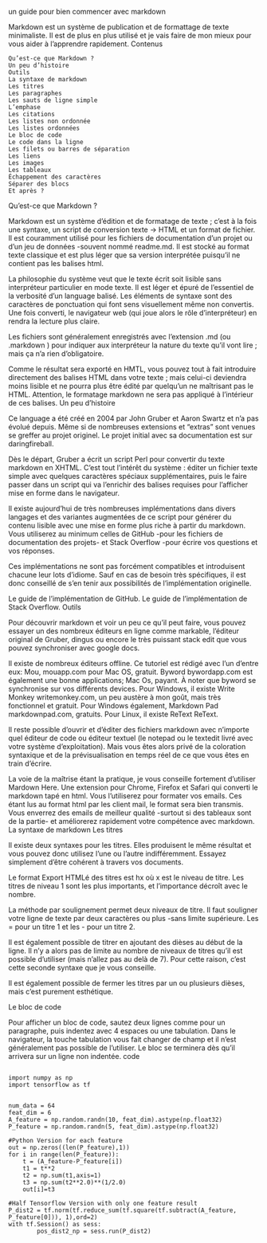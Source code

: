 
un guide pour bien commencer avec markdown



Markdown est un système de publication et de formattage de texte minimaliste. Il est de plus en plus utilisé et je vais faire de mon mieux pour vous aider à l’apprendre rapidement.
Contenus

    Qu’est-ce que Markdown ?
    Un peu d’histoire
    Outils
    La syntaxe de markdown
    Les titres
    Les paragraphes
    Les sauts de ligne simple
    L’emphase
    Les citations
    Les listes non ordonnée
    Les listes ordonnées
    Le bloc de code
    Le code dans la ligne
    Les filets ou barres de séparation
    Les liens
    Les images
    Les tableaux
    Échappement des caractères
    Séparer des blocs
    Et après ?

Qu’est-ce que Markdown ?

Markdown est un système d’édition et de formatage de texte ; c’est à la fois une syntaxe, un script de conversion texte → HTML et un format de fichier. Il est couramment utilisé pour les fichiers de documentation d’un projet ou d’un jeu de données -souvent nommé readme.md. Il est stocké au format texte classique et est plus léger que sa version interprétée puisqu’il ne contient pas les balises html.

La philosophie du système veut que le texte écrit soit lisible sans interpréteur particulier en mode texte. Il est léger et épuré de l’essentiel de la verbosité d’un language balisé. Les éléments de syntaxe sont des caractères de ponctuation qui font sens visuellement même non convertis. Une fois converti, le navigateur web (qui joue alors le rôle d’interpréteur) en rendra la lecture plus claire.

Les fichiers sont généralement enregistrés avec l’extension .md (ou .markdown ) pour indiquer aux interpréteur la nature du texte qu’il vont lire ; mais ça n’a rien d’obligatoire.

Comme le résultat sera exporté en HMTL, vous pouvez tout à fait introduire directement des balises HTML dans votre texte ; mais celui-ci deviendra moins lisible et ne pourra plus être édité par quelqu’un ne maîtrisant pas le HTML. Attention, le formatage markdown ne sera pas appliqué à l’intérieur de ces balises.
Un peu d’histoire

Ce language a été créé en 2004 par John Gruber et Aaron Swartz et n’a pas évolué depuis. Même si de nombreuses extensions et “extras” sont venues se greffer au projet originel. Le projet initial avec sa documentation est sur daringfireball.

Dès le départ, Gruber a écrit un script Perl pour convertir du texte markdown en XHTML. C’est tout l’intérêt du système : éditer un fichier texte simple avec quelques caractères spéciaux supplémentaires, puis le faire passer dans un script qui va l’enrichir des balises requises pour l’afficher mise en forme dans le navigateur.

Il existe aujourd’hui de très nombreuses implémentations dans divers langages et des variantes augmentées de ce script pour générer du contenu lisible avec une mise en forme plus riche à partir du markdown. Vous utiliserez au minimum celles de GitHub -pour les fichiers de documentation des projets- et Stack Overflow -pour écrire vos questions et vos réponses.

Ces implémentations ne sont pas forcément compatibles et introduisent chacune leur lots d’idiome. Sauf en cas de besoin très spécifiques, il est donc conseillé de s’en tenir aux possibilités de l’implémentation originelle.

Le guide de l’implémentation de GitHub. Le guide de l’implémentation de Stack Overflow.
Outils

Pour découvrir markdown et voir un peu ce qu’il peut faire, vous pouvez essayer un des nombreux éditeurs en ligne comme markable, l’éditeur original de Gruber, dingus ou encore le très puissant stack edit que vous pouvez synchroniser avec google docs.

Il existe de nombreux éditeurs offline. Ce tutoriel est rédigé avec l’un d’entre eux: Mou, mouapp.com pour Mac OS, gratuit. Byword bywordapp.com est également une bonne applications; Mac Os, payant. À noter que byword se synchronise sur vos différents devices. Pour Windows, il existe Write Monkey writemonkey.com, un peu austère à mon goût, mais très fonctionnel et gratuit. Pour Windows également, Markdown Pad markdownpad.com, gratuits. Pour Linux, il existe ReText ReText.

Il reste possible d’ouvrir et d’éditer des fichiers markdown avec n’importe quel éditeur de code ou éditeur textuel (le notepad ou le textedit livré avec votre système d’exploitation). Mais vous êtes alors privé de la coloration syntaxique et de la prévisualisation en temps réel de ce que vous êtes en train d’écrire.

La voie de la maîtrise étant la pratique, je vous conseille fortement d’utiliser Mardown Here. Une extension pour Chrome, Firefox et Safari qui converti le markdown tapé en html. Vous l’utiliserez pour formater vos emails. Ces étant lus au format html par les client mail, le format sera bien transmis. Vous enverrez des emails de meilleur qualité -surtout si des tableaux sont de la partie- et améliorerez rapidement votre compétence avec markdown.
La syntaxe de markdown
Les titres

Il existe deux syntaxes pour les titres. Elles produisent le même résultat et vous pouvez donc utilisez l’une ou l’autre indifféremment. Essayez simplement d’être cohérent à travers vos documents.

Le format Export HTMLé des titres est hx où x est le niveau de titre. Les titres de niveau 1 sont les plus importants, et l’importance décroît avec le nombre.

La méthode par soulignement permet deux niveaux de titre. Il faut souligner votre ligne de texte par deux caractères ou plus -sans limite supérieure. Les = pour un titre 1 et les - pour un titre 2.

Il est également possible de titrer en ajoutant des dièses au début de la ligne. Il n’y a alors pas de limite au nombre de niveaux de titres qu’il est possible d’utiliser (mais n’allez pas au delà de 7). Pour cette raison, c’est cette seconde syntaxe que je vous conseille.

Il est également possible de fermer les titres par un ou plusieurs dièses, mais c’est purement esthétique.


Le bloc de code

Pour afficher un bloc de code, sautez deux lignes comme pour un paragraphe, puis indentez avec 4 espaces ou une tabulation. Dans le navigateur, la touche tabulation vous fait changer de champ et il n’est généralement pas possible de l’utiliser. Le bloc se terminera dès qu’il arrivera sur un ligne non indentée.
code
<pre>
<code>
import numpy as np
import tensorflow as tf


num_data = 64
feat_dim = 6
A_feature = np.random.randn(10, feat_dim).astype(np.float32)
P_feature = np.random.randn(5, feat_dim).astype(np.float32)

#Python Version for each feature
out = np.zeros((len(P_feature),1))
for i in range(len(P_feature)):
    t = (A_feature-P_feature[i])
    t1 = t**2
    t2 = np.sum(t1,axis=1)
    t3 = np.sum(t2**2.0)**(1/2.0)
    out[i]=t3

#Half Tensorflow Version with only one feature result
P_dist2 = tf.norm(tf.reduce_sum(tf.square(tf.subtract(A_feature, P_feature[0])), 1),ord=2)
with tf.Session() as sess:
        pos_dist2_np = sess.run(P_dist2)
</code>
</pre>


